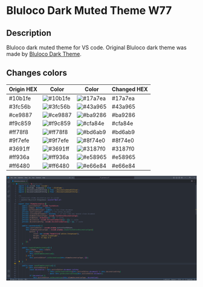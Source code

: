 # Bluloco Dark Muted Theme W77

## Description
Bluloco dark muted theme for VS code. Original Bluloco dark theme was made by [Bluloco Dark Theme](https://marketplace.visualstudio.com/items?itemName=uloco.theme-bluloco-dark).

## Changes colors
| Origin HEX | Color | Color | Changed HEX |
| - | - | - | - |
| #10b1fe | ![#10b1fe](https://fakeimg.pl/35/10b1fe/?text=+) | ![#17a7ea](https://fakeimg.pl/35/17a7ea/?text=+) | #17a7ea |
| #3fc56b | ![#3fc56b](https://fakeimg.pl/35/3fc56b/?text=+) | ![#43a965](https://fakeimg.pl/35/43a965/?text=+) | #43a965 |
| #ce9887 | ![#ce9887](https://fakeimg.pl/35/ce9887/?text=+) | ![#ba9286](https://fakeimg.pl/35/ba9286/?text=+) | #ba9286 |
| #f9c859 | ![#f9c859](https://fakeimg.pl/35/f9c859/?text=+) | ![#cfa84e](https://fakeimg.pl/35/cfa84e/?text=+) | #cfa84e |
| #ff78f8 | ![#ff78f8](https://fakeimg.pl/35/ff78f8/?text=+) | ![#bd6ab9](https://fakeimg.pl/35/bd6ab9/?text=+) | #bd6ab9 |
| #9f7efe | ![#9f7efe](https://fakeimg.pl/35/9f7efe/?text=+) | ![#8f74e0](https://fakeimg.pl/35/8f74e0/?text=+) | #8f74e0 |
| #3691ff | ![#3691ff](https://fakeimg.pl/35/3691ff/?text=+) | ![#3187f0](https://fakeimg.pl/35/3187f0/?text=+) | #3187f0 |
| #ff936a | ![#ff936a](https://fakeimg.pl/35/ff936a/?text=+) | ![#e58965](https://fakeimg.pl/35/e58965/?text=+) | #e58965 |
| #ff6480 | ![#ff6480](https://fakeimg.pl/35/ff6480/?text=+) | ![#e66e84](https://fakeimg.pl/35/e66e84/?text=+) | #e66e84 |

![Git Blame screeshot 1](images/screenshot1.png)
